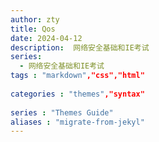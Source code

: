```yaml
---
author: zty
title: Qos
date: 2024-04-12
description:  网络安全基础和IE考试
series: 
  - 网络安全基础和IE考试
tags : "markdown","css","html"
  
categories : "themes","syntax"
  
series : "Themes Guide"
aliases : "migrate-from-jekyl"
---
```


<!--more-->
